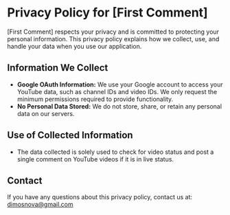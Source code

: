 # Privacy Policy for [First Comment]

[First Comment] respects your privacy and is committed to protecting your personal information. This privacy policy explains how we collect, use, and handle your data when you use our application.

## Information We Collect
- **Google OAuth Information:** We use your Google account to access your YouTube data, such as channel IDs and video IDs. We only request the minimum permissions required to provide functionality.
- **No Personal Data Stored:** We do not store, share, or retain any personal data on our servers.

## Use of Collected Information
- The data collected is solely used to check for video status and post a single comment on YouTube videos if it is in live status.
## Contact
If you have any questions about this privacy policy, contact us at: dimosnova@gmail.com

